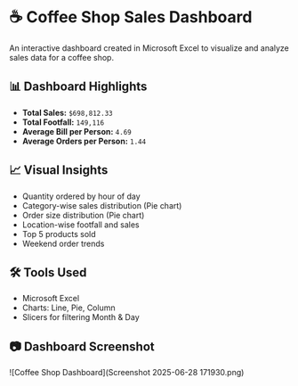 # ☕ Coffee Shop Sales Dashboard

An interactive dashboard created in Microsoft Excel to visualize and analyze sales data for a coffee shop.

## 📊 Dashboard Highlights
- **Total Sales:** `$698,812.33`
- **Total Footfall:** `149,116`
- **Average Bill per Person:** `4.69`
- **Average Orders per Person:** `1.44`

## 📈 Visual Insights
- Quantity ordered by hour of day
- Category-wise sales distribution (Pie chart)
- Order size distribution (Pie chart)
- Location-wise footfall and sales
- Top 5 products sold
- Weekend order trends

## 🛠 Tools Used
- Microsoft Excel
- Charts: Line, Pie, Column
- Slicers for filtering Month & Day

## 📷 Dashboard Screenshot

![Coffee Shop Dashboard](Screenshot 2025-06-28 171930.png)



